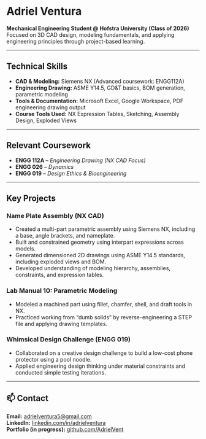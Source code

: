 # Adriel Ventura

**Mechanical Engineering Student @ Hofstra University (Class of 2026)**  
Focused on 3D CAD design, modeling fundamentals, and applying engineering principles through project-based learning.

---

##  Technical Skills

- **CAD & Modeling:** Siemens NX (Advanced coursework: ENGG112A)
- **Engineering Drawing:** ASME Y14.5, GD&T basics, BOM generation, parametric modeling
- **Tools & Documentation:** Microsoft Excel, Google Workspace, PDF engineering drawing output
- **Course Tools Used:** NX Expression Tables, Sketching, Assembly Design, Exploded Views

---

##  Relevant Coursework
- **ENGG 112A** – *Engineering Drawing (NX CAD Focus)*
- **ENGG 026** – *Dynamics*
- **ENGG 019** – *Design Ethics & Bioengineering*

---

##  Key Projects

### Name Plate Assembly (NX CAD)
- Created a multi-part parametric assembly using Siemens NX, including a base, angle brackets, and nameplate.
- Built and constrained geometry using interpart expressions across models.
- Generated dimensioned 2D drawings using ASME Y14.5 standards, including exploded views and BOM.
- Developed understanding of modeling hierarchy, assemblies, constraints, and expression tables.

### Lab Manual 10: Parametric Modeling
- Modeled a machined part using fillet, chamfer, shell, and draft tools in NX.
- Practiced working from “dumb solids” by reverse-engineering a STEP file and applying drawing templates.

### Whimsical Design Challenge (ENGG 019)
- Collaborated on a creative design challenge to build a low-cost phone protector using a pool noodle.
- Applied engineering design thinking under material constraints and conducted simple testing iterations.

---

## 📫 Contact

**Email:** adrielventura5@gmail.com  
**LinkedIn:** [linkedin.com/in/adrielventura](https://linkedin.com/in/adrielventura)  
**Portfolio (in progress):** [github.com/AdrielVent](https://github.com/AdrielVent)
